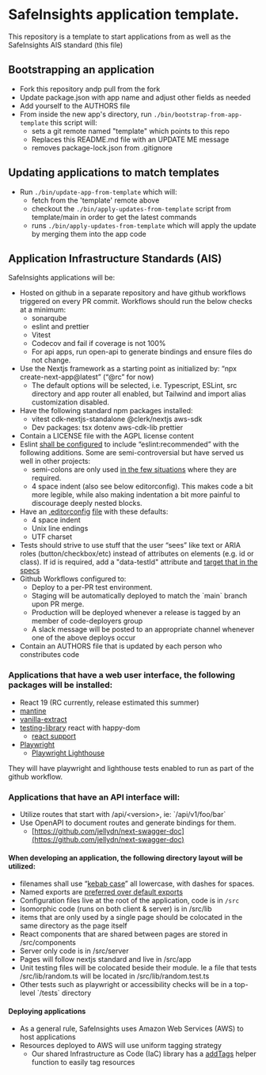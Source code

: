 # SafeInsights application template.

This repository is a template to start applications from as well as the SafeInsights AIS standard (this file)

## Bootstrapping an application

-   Fork this repository andp pull from the fork
-   Update package.json with app name and adjust other fields as needed
-   Add yourself to the AUTHORS file
-   From inside the new app's directory, run `./bin/bootstrap-from-app-template` this script will:
    -   sets a git remote named "template" which points to this repo
    -   Replaces this README.md file with an UPDATE ME message
    -   removes package-lock.json from .gitignore

## Updating applications to match templates

-   Run `./bin/update-app-from-template` which will:
    -   fetch from the 'template' remote above
    -   checkout the `./bin/apply-updates-from-template` script from template/main in order to get the latest commands
    -   runs `./bin/apply-updates-from-template` which will apply the update by merging them into the app code

## Application Infrastructure Standards (AIS)

SafeInsights applications will be:

-   Hosted on github in a separate repository and have github workflows triggered on every PR commit. Workflows should run the below checks at a minimum:
    -   sonarqube
    -   eslint and prettier
    -   Vitest
    -   Codecov and fail if coverage is not 100%
    -   For api apps, run open-api to generate bindings and ensure files do not change.
-   Use the Nextjs framework as a starting point as initialized by: “npx create-next-app@latest” (“@rc” for now)
    -   The default options will be selected, i.e. Typescript, ESLint, src directory and app router all enabled, but Tailwind and import alias customization disabled.
-   Have the following standard npm packages installed:
    -   vitest cdk-nextjs-standalone @clerk/nextjs aws-sdk
    -   Dev packages: tsx dotenv aws-cdk-lib prettier
-   Contain a LICENSE file with the AGPL license content
-   Eslint [shall be configured](templates/common/.eslintrc.json) to include “eslint:recommended” with the following additions. Some are semi-controversial but have served us well in other projects:
    -   semi-colons are only used [in the few situations](https://eslint.org/docs/latest/rules/semi#never) where they are required.
    -   4 space indent (also see below editorconfig). This makes code a bit more legible, while also making indentation a bit more painful to discourage deeply nested blocks.
-   Have an [.editorconfig](https://editorconfig.org) [file](templates/common/.editorconfig) with these defaults:
    -   4 space indent
    -   Unix line endings
    -   UTF charset
-   Tests should strive to use stuff that the user “sees” like text or ARIA roles (button/checkbox/etc) instead of attributes on elements (e.g. id or class). If id is required, add a "data-testId" attribute and [target that in the specs](https://playwright.dev/docs/locators#locate-by-test-id)
-   Github Workflows configured to:
    -   Deploy to a per-PR test environment.
    -   Staging will be automatically deployed to match the \`main\` branch upon PR merge.
    -   Production will be deployed whenever a release is tagged by an member of code-deployers group
    -   A slack message will be posted to an appropriate channel whenever one of the above deploys occur
-   Contain an AUTHORS file that is updated by each person who constributes code

### Applications that have a web user interface, the following packages will be installed:

-   React 19 (RC currently, release estimated this summer)
-   [mantine](ttps://github.com/safeinsights)
-   [vanilla-extract](https://vanilla-extract.style)
-   [testing-library](https://testing-library.com) react with happy-dom
    -   [react support](https://testing-library.com/docs/react-testing-library/intro/)
-   [Playwright](https://playwright.dev)
    -   [Playwright Lighthouse](https://github.com/abhinaba-ghosh/playwright-lighthouse)

They will have playwright and lighthouse tests enabled to run as part of the github workflow.

### Applications that have an API interface will:

-   Utilize routes that start with /api/\<version\>, ie: \`/api/v1/foo/bar\`
-   Use OpenAPI to document routes and generate bindings for them.
    -   [https://github.com/jellydn/next-swagger-doc](https://github.com/jellydn/next-swagger-doc)

#### When developing an application, the following directory layout will be utilized:

-   filenames shall use “[kebab case](https://www.theserverside.com/definition/Kebab-case)” all lowercase, with dashes for spaces.
-   Named exports are [preferred over default exports](https://dev.to/phuocng/avoid-using-default-exports-a1c)
-   Configuration files live at the root of the application, code is in `/src`
-   Isomorphic code (runs on both client & server) is in /src/lib
-   items that are only used by a single page should be colocated in the same directory as the page itself
-   React components that are shared between pages are stored in /src/components
-   Server only code is in /src/server
-   Pages will follow nextjs standard and live in /src/app
-   Unit testing files will be colocated beside their module. Ie a file that tests /src/lib/random.ts will be located in /src/lib/random.test.ts
-   Other tests such as playwright or accessibility checks will be in a top-level \`/tests\` directory

#### Deploying applications

-   As a general rule, SafeInsights uses Amazon Web Services (AWS) to host applications
-   Resources deployed to AWS will use uniform tagging strategy
    -   Our shared Infrastructure as Code (IaC) library has a [addTags](https://github.com/safeinsights/iac/blob/main/lib/tags.ts) helper function to easily tag resources
